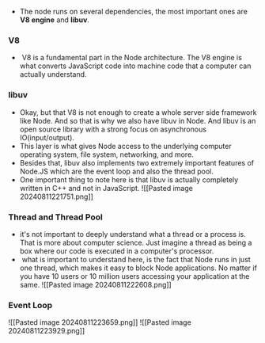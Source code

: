 - The node runs on several dependencies, the most important ones are **V8 engine** and **libuv**.
### V8
-  V8 is a fundamental part in the Node architecture. The V8 engine is what converts JavaScript code into machine code that a computer can actually understand.
### libuv
- Okay, but that V8 is not enough to create a whole server side framework like Node. And so that is why we also have libuv in Node. And libuv is an open source library with a strong focus on asynchronous IO(input/output). 
- This layer is what gives Node access to the underlying computer operating system, file system, networking, and more. 
- Besides that, libuv also implements two extremely important features of Node.JS which are the event loop and also the thread pool.
- One important thing to note here is that libuv is actually completely written in C++ and not in JavaScript.
![[Pasted image 20240811221751.png]]
### Thread and Thread Pool
- it's not important to deeply understand what a thread or a process is. That is more about computer science. Just imagine a thread as being a box where our code is executed in a computer's processor.
-  what is important to understand here, is the fact that Node runs in just one thread, which makes it easy to block Node applications. No matter if you have 10 users or 10 million users accessing your application at the same.
![[Pasted image 20240811222608.png]]
### Event Loop
![[Pasted image 20240811223659.png]]
![[Pasted image 20240811223929.png]]